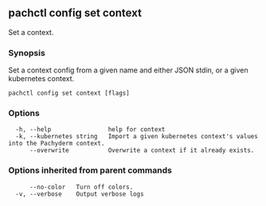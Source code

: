## pachctl config set context

Set a context.

### Synopsis

Set a context config from a given name and either JSON stdin, or a given kubernetes context.

```
pachctl config set context [flags]
```

### Options

```
  -h, --help                help for context
  -k, --kubernetes string   Import a given kubernetes context's values into the Pachyderm context.
      --overwrite           Overwrite a context if it already exists.
```

### Options inherited from parent commands

```
      --no-color   Turn off colors.
  -v, --verbose    Output verbose logs
```

